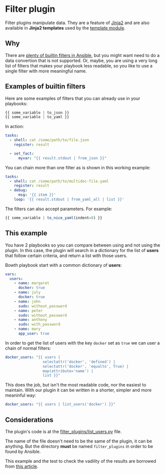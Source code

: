 # Filter plugin

Filter plugins manipulate data. They are a feature of [Jinja2](https://palletsprojects.com/p/jinja/)
and are also available in **Jinja2 templates** used by the [template module](https://docs.ansible.com/ansible/latest/user_guide/playbooks_templating.html).

## Why

There are [plenty of builtin filters in Ansible](https://docs.ansible.com/ansible/latest/user_guide/playbooks_filters.html),
but you might want need to do a data convertion that is not supported. Or,
maybe, you are using a very long list of filters that makes your playbook less
readable, so you like to use a single filter with more meaningful name.

## Examples of builtin filters

Here are some examples of filters that you can already use in your playbooks:
```javascript
{{ some_variable | to_json }}
{{ some_variable | to_yaml }}
```

In action:
```yaml
tasks:
  - shell: cat /some/path/to/file.json
    register: result

  - set_fact:
      myvar: "{{ result.stdout | from_json }}"
```

You can chain more than one filter as is shown in this working example:
```yaml
tasks:
  - shell: cat /some/path/to/multidoc-file.yaml
    register: result
  - debug:
      msg: '{{ item }}'
    loop: '{{ result.stdout | from_yaml_all | list }}'
```

The filters can also accept parameters. For example:
```javascript
{{ some_variable | to_nice_yaml(indent=8) }}
```

## This example

You have 2 playbooks so you can compare between using and not using the plugin.
In this case, the plugin will search in a dictionary for the list of **users**
that follow certain criteria, and return a list with those users.

Bowth playbook start with a common dictionary of **users**:
```yaml
vars:
  users:
    - name: margaret
      docker: true
    - name: july
      docker: true
    - name: john
      sudo: without_password
    - name: peter
      sudo: without_password
    - name: anthony
      sudo: with_password
    - name: mary
      app_user: true
```

In order to get the list of users with the key `docker` set as `true` we can user a chain of normal filters:
```yaml
docker_users: "{{ users |
                 selectattr('docker', 'defined') |
                 selectattr('docker', 'equalto', True) |
                 map(attribute='name') |
                 list }}"
```

This does the job, but isn't the most readable code, nor the easiest to maintain.
With our plugin it can be written in a shorter, simpler and more meaninful way:
```yaml
docker_users: "{{ users | list_users('docker') }}"
```

## Considerations

The plugin's code is at the [filter_plugins/list_users.py](filter_plugins/list_users.py) file.

The name of the file doesn't need to be the same of the plugin, it can be anything. But the directory **must** be named `filter_plugins` in order to be found by Ansible.

This example and the test to check the vadility of the results are borrowed from [this article](https://darecode.com/en/blog/how-to-control-our-ansible-repository-with-filters/).